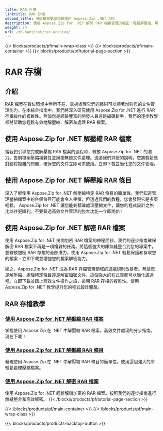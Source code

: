 ```yaml
---
title: RAR 存檔
linktitle: RAR 存檔
second_title: 用於檔案壓縮和歸檔的 Aspose.Zip .NET API
description: 使用 Aspose.Zip for .NET 解開 RAR 檔案管理的秘密！輕鬆解壓縮、解密和處理壓縮檔案。立即下載以實現高效的文件處理。
weight: 24
url: /zh-hant/net/rar-archive/
---
```


{{< blocks/products/pf/main-wrap-class >}}
{{< blocks/products/pf/main-container >}}
{{< blocks/products/pf/tutorial-page-section >}}

# RAR 存檔


## 介紹

RAR 檔案在數位環境中無所不在，掌握處理它們的藝術可以顯著增強您的文件管理能力。在本綜合指南中，我們將深入研究使用 Aspose.Zip for .NET 進行 RAR 存檔操作的複雜性。無論您是經驗豐富的開發人員還是編碼新手，我們的逐步教學都將幫助您輕鬆有效地解壓縮、解密和處理 RAR 檔案。

## 使用 Aspose.Zip for .NET 解壓縮 RAR 檔案
當我們引導您完成解壓縮 RAR 檔案的過程時，釋放 Aspose.Zip for .NET 的潛力。告別檔案壓縮複雜性並擁抱無縫文件處理。透過我們詳細的說明，您將輕鬆應對錯綜複雜的問題，確保您的文件立即可供使用。立即下載並簡化您的文件管理。

## 使用 Aspose.Zip for .NET 解壓縮 RAR 條目
深入了解使用 Aspose.Zip for .NET 解壓縮特定 RAR 條目的簡單性。我們知道管理壓縮檔案中的各個條目可能會令人畏懼，但透過我們的教程，您會發現它是多麼輕鬆。 Aspose.Zip for .NET 讓您能夠精確處理壓縮文件，讓您的程式設計之旅比以往更順利。不要錯過高效文件管理的強大功能—立即開始！

## 使用 Aspose.Zip for .NET 解密 RAR 檔案
使用 Aspose.Zip for .NET 揭開加密 RAR 檔案的神秘面紗。我們的逐步指南確保解密 RAR 檔案不再是一項複雜的任務。將這個強大的庫無縫整合到您的專案中，並釋放加密 RAR 存檔的全部潛力。使用 Aspose.Zip for .NET 輕鬆保護和存取您的檔案 - 立即下載並增強您的檔案解密能力。

總之，Aspose.Zip for .NET 成為 RAR 存檔管理領域的遊戲規則改變者。無論您是解壓縮、處理特定條目還是解密加密文件，這個強大的程式庫都可以簡化該過程。立即下載並踏上高效文件操作之旅，拋開 RAR 存檔的複雜性。使用 Aspose.Zip for .NET 教學提升您的程式設計體驗。
## RAR 存檔教學
### [使用 Aspose.Zip for .NET 解壓縮 RAR 檔案](./decompress-rar-archive/)
掌握使用 Aspose.Zip 在 .NET 中解壓縮 RAR 檔案。高效文件處理的分步指南。現在下載！
### [使用 Aspose.Zip for .NET 解壓縮 RAR 條目](./decompress-rar-entry/)
發現使用 Aspose.Zip 在 .NET 中解壓縮 RAR 條目的簡單性。使用這個強大的庫輕鬆處理壓縮檔案。
### [使用 Aspose.Zip for .NET 解密 RAR 檔案](./decrypt-rar-archive/)
使用 Aspose.Zip for .NET 輕鬆解鎖加密的 RAR 檔案。按照我們的逐步指南進行無縫整合和高效解密。
{{< /blocks/products/pf/tutorial-page-section >}}

{{< /blocks/products/pf/main-container >}}
{{< /blocks/products/pf/main-wrap-class >}}

{{< blocks/products/products-backtop-button >}}
